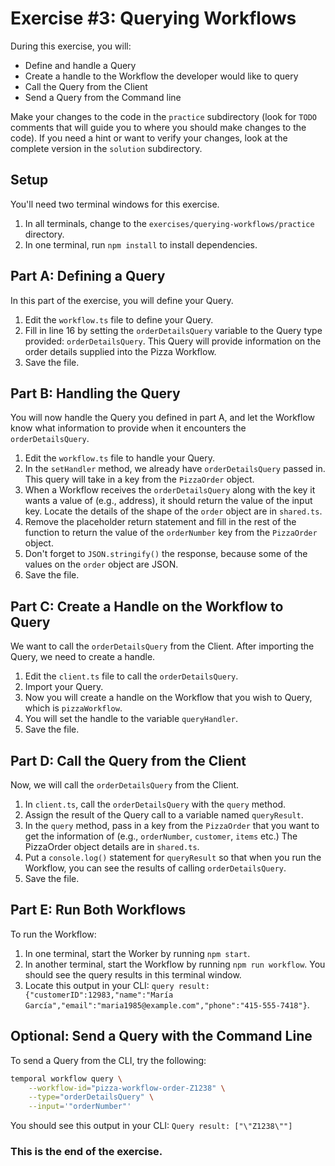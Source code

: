 # Exercise #3: Querying Workflows

During this exercise, you will:

- Define and handle a Query
- Create a handle to the Workflow the developer would like to query
- Call the Query from the Client
- Send a Query from the Command line

Make your changes to the code in the `practice` subdirectory (look for
`TODO` comments that will guide you to where you should make changes to
the code). If you need a hint or want to verify your changes, look at
the complete version in the `solution` subdirectory.

## Setup

You'll need two terminal windows for this exercise.

1. In all terminals, change to the `exercises/querying-workflows/practice` directory.
2. In one terminal, run `npm install` to install dependencies.

## Part A: Defining a Query

In this part of the exercise, you will define your Query.

1. Edit the `workflow.ts` file to define your Query. 
2. Fill in line 16 by setting the `orderDetailsQuery` variable to the Query type provided: `orderDetailsQuery`. This Query will provide information on the order details supplied into the Pizza Workflow.
3. Save the file.

## Part B: Handling the Query

You will now handle the Query you defined in part A, and let the Workflow know what information to provide when it encounters the `orderDetailsQuery`.

1. Edit the `workflow.ts` file to handle your Query. 
2. In the `setHandler` method, we already have `orderDetailsQuery` passed in. This query will take in a key from the `PizzaOrder` object.
3. When a Workflow receives the `orderDetailsQuery` along with the key it wants a value of (e.g., address), it should return the value of the input key. Locate the details of the shape of the `order` object are in `shared.ts`.
4. Remove the placeholder return statement and fill in the rest of the function to return the value of the `orderNumber` key from the `PizzaOrder` object. 
5. Don't forget to `JSON.stringify()` the response, because some of the values on the `order` object are JSON.
6. Save the file.

## Part C: Create a Handle on the Workflow to Query

We want to call the `orderDetailsQuery` from the Client. After importing the Query, we need to create a handle.

1. Edit the `client.ts` file to call the `orderDetailsQuery`. 
2. Import your Query.
2. Now you will create a handle on the Workflow that you wish to Query, which is `pizzaWorkflow`. 
3. You will set the handle to the variable `queryHandler`.
4. Save the file.

## Part D: Call the Query from the Client

Now, we will call the `orderDetailsQuery` from the Client.

1. In `client.ts`, call the `orderDetailsQuery` with the `query` method. 
2. Assign the result of the Query call to a variable named `queryResult`.
3. In the `query` method, pass in a key from the `PizzaOrder` that you want to get the information of (e.g., `orderNumber`, `customer`, `items` etc.) The PizzaOrder object details are in `shared.ts`.
4. Put a `console.log()` statement for `queryResult` so that when you run the Workflow, you can see the results of calling `orderDetailsQuery`.
5. Save the file.

## Part E: Run Both Workflows

To run the Workflow:

1. In one terminal, start the Worker by running `npm start`.
2. In another terminal, start the Workflow by running `npm run workflow`. You should see the query results in this terminal window.
3. Locate this output in your CLI: `query result: {"customerID":12983,"name":"María García","email":"maria1985@example.com","phone":"415-555-7418"}`.

## Optional: Send a Query with the Command Line

To send a Query from the CLI, try the following:

```bash
temporal workflow query \
    --workflow-id="pizza-workflow-order-Z1238" \
    --type="orderDetailsQuery" \
    --input='"orderNumber"'
```

You should see this output in your CLI: `Query result:
["\"Z1238\""]`

### This is the end of the exercise.
